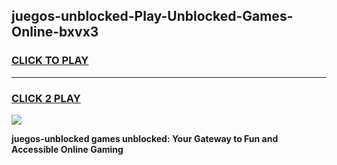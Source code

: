 
## juegos-unblocked-Play-Unblocked-Games-Online-bxvx3
<h3>
<a href="https://premium76.site?title=juegos-unblocked&ref=25A">CLICK TO PLAY</a></h3>
<hr>

<h3>
<a href="https://premium76.site?title=juegos-unblocked&ref=25A">CLICK 2 PLAY</a>
  
</h3>

<a href="https://premium76.site?title=juegos-unblocked&ref=25A"><img src="https://clearcache.store/games.png"></a>


**juegos-unblocked games unblocked: Your Gateway to Fun and Accessible Online Gaming**
